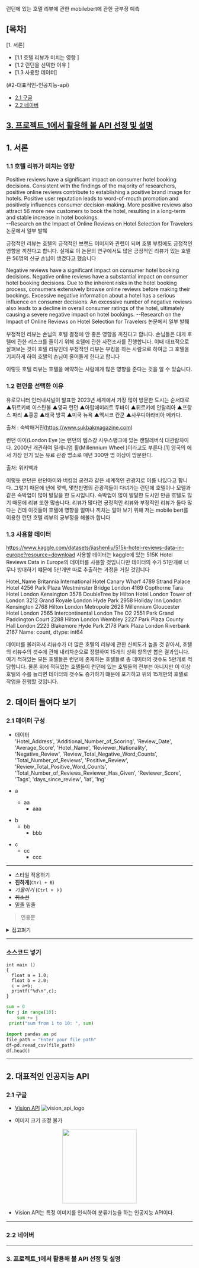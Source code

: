 런던에 있는 호텔 리뷰에 관한 mobilebert에 관한 긍부정 예측

## [목차]
[1. 서론]
 - [1.1 호텔 리뷰가 미치는 영향 ]
 - [1.2 런던을 선택한 이유  ]
 - [1.3 사용할 데이터]

(#2-대표적인-인공지능-api)
  - [2.1 구글](#21-구글)
  - [2.2 네이버](#22-네이버)

[3. 프로젝트_1에서 활용해 볼 API 선정 및 설명]()
---

## 1. 서론

### 1.1 호텔 리뷰가 미치는 영향 

Positive reviews have a significant impact on consumer hotel booking decisions.
Consistent with the findings of the majority of researchers, positive online reviews contribute to
establishing a positive brand image for hotels. Positive user reputation leads to word-of-mouth
promotion and positively influences consumer decision-making. More positive reviews also attract
56 more new customers to book the hotel, resulting in a long-term and stable increase in hotel bookings.  
--Research on the Impact of Online Reviews on Hotel Selection for Travelers 논문에서 일부 발췌

긍정적인 리뷰는 호텔의 긍적적인 브랜드 이미지와 관련이 되며 호텔 부킹에도 긍정적인 영향을 끼친다고 합니다.
실제로 이 논문의 연구에서도 많은 긍정적인 리뷰가 있는 호텔은 56명의 신규 손님이 생겼다고 했습니다

Negative reviews have a significant impact on consumer hotel booking decisions.
Negative online reviews have a substantial impact on consumer hotel booking decisions. Due to
the inherent risks in the hotel booking process, consumers extensively browse online reviews before
making their bookings. Excessive negative information about a hotel has a serious influence on
consumer decisions. An excessive number of negative reviews also leads to a decline in overall
consumer ratings of the hotel, ultimately causing a severe negative impact on hotel bookings. 
--Research on the Impact of Online Reviews on Hotel Selection for Travelers 논문에서 일부 발췌

부정적인 리뷰는 손님의 호텔 결정에 안 좋은 영향을 끼친다고 합니다. 
손님들은 대게 호텔에 관한 리스크를 줄이기 위해 호텔에 관한 사전조사를 진행합니다. 
이때 대표적으로 살펴보는 것이 호텔 리뷰인데 부정적인 리뷰는 부킹을 하는 사람으로 하여금 그 호텔을 기피하게 하여 호텔의 손님이 줄어들게 한다고 합니다

이렇듯 호텔 리뷰는 호텔을 예약하는 사람에게 많은 영향을 준다는 것을 알 수 있습니다.

### 1.2 런던을 선택한 이유 

유로모니터 인터내셔널이 발표한 2023년 세계에서 가장 많이 방문한 도시는 순서대로 ▲튀르키예 이스탄불 ▲영국 런던 ▲아랍에미리트 두바이 ▲튀르키예 안탈리아 ▲프랑스 파리 ▲홍콩 ▲태국 방콕 ▲미국 뉴욕 ▲멕시코 칸쿤 ▲사우디아라비아 메카다.

출처 : 숙박매거진(https://www.sukbakmagazine.com)

런던 아이(London Eye )는 런던의 템스강 사우스뱅크에 있는 캔틸레버식 대관람차이다. 2000년 개관하여 밀레니엄 휠(Millennium Wheel )이라고도 부른다.[1] 영국의 에서 가장 인기 있는 유료 관광 명소로 매년 300만 명 이상이 방문한다.

출처: 위키백과 

이렇듯 런던은 런던아이와 버킹엄 궁전과 같은 세계적인 관광지로 이름 나있다고 합니다. 그렇기 때문에 년에 몇백, 몇천만명의 관광객들이 다녀가는 런던에 호텔이나 모텔과 같은 숙박업이 많이 발달을 한 도시입니다. 
숙박업이 많이 발달한 도시인 만큼 호텔도 많기 때문에  리뷰 또한 많습니다. 리뷰가 많다면 긍정적인 리뷰와 부정적인 리뷰가 둘다 많다는 건데 이것들이 호텔에 영향을 얼마나 끼치는 알아 보기 위해 저는 mobile bert를 이용한 런던 호텔 리뷰의 긍부정을 해볼까 합니다   
   
### 1.3 사용할 데이터
https://www.kaggle.com/datasets/jiashenliu/515k-hotel-reviews-data-in-europe?resource=download
사용할 데이터는 kaggle에 있는 515K Hotel Reviews Data in Europe의 데이터를 사용할 것입니다만 데이터의 수가 51만개로 너무나 방대하기 떄문에 5만개만 따로 추출하는 과정을 거칠 것입니다
   
Hotel_Name
Britannia International Hotel Canary Wharf           4789
Strand Palace Hotel                                  4256
Park Plaza Westminster Bridge London                 4169
Copthorne Tara Hotel London Kensington               3578
DoubleTree by Hilton Hotel London Tower of London    3212
Grand Royale London Hyde Park                        2958
Holiday Inn London Kensington                        2768
Hilton London Metropole                              2628
Millennium Gloucester Hotel London                   2565
Intercontinental London The O2                       2551
Park Grand Paddington Court                          2288
Hilton London Wembley                                2227
Park Plaza County Hall London                        2223
Blakemore Hyde Park                                  2178
Park Plaza London Riverbank                          2167
Name: count, dtype: int64



데이터를 불러와서 리뷰수가 더 많은 호텔의 리뷰에 관한 신뢰도가 높을 것 같아서, 호텔의 리뷰수의 갯수에 관해 내리차순으로 정렬하여 15개의 상위 항목만 뽑은 결과입니다. 여기 적혀있는 모든 호텔들은 런던에 존재하는 호텔들로 총 데이터의 갯수도 5만개로 적당합니다. 물론 위에 적혀있는 호텔들이 런던에 있는 호텔들의 전부는 아니지만 이 이상 호텔의 수를 늘리면 데이터의 갯수도 증가하기 떄문에 포기하고 위의 15개만의 호텔로 작업을 진행할 것입니다.

## 2. 데이터 들여다 보기

### 2.1 데이터 구성 
* 데이터   
'Hotel_Address', 'Additional_Number_of_Scoring', 'Review_Date',
       'Average_Score', 'Hotel_Name', 'Reviewer_Nationality',
       'Negative_Review', 'Review_Total_Negative_Word_Counts',
       'Total_Number_of_Reviews', 'Positive_Review',
       'Review_Total_Positive_Word_Counts',
       'Total_Number_of_Reviews_Reviewer_Has_Given', 'Reviewer_Score', 'Tags',
       'days_since_review', 'lat', 'lng'


* a
  * aa
    * aaa
- b
  - bb
    - bbb
+ c
  + cc
    + ccc
----
* 스타일 적용하기
* **진하게**(`Ctrl + B`)
* _기울이기_ (`Ctrl + ㅑ`)
* <s>취소선</s> 
* <u>밑줄</u> 밑줄

>인용문
<details><summary>접고펴기
</summary>
내용작성하기
</details>  

---

### 소스코드 넣기
```
int main ()
{
  float a = 1.0;
  float b = 2.0;
  c = a+b;
  printf("%d\n",c);
}
```
```python
sum = 0
for j in range(10):
    sum += j
 print("sum from 1 to 10: ", sum)
```
```python
import pandas as pd
file_path = "Enter your file path"
df=pd.reead_csv(file_path)
df.head()
```
----

## 2. 대표적인 인공지능 API

### 2.1 구글
* [Vision API](https://cloud.google.com/vision?hl=ko)
![vision_api_logo](https://community.appinventor.mit.edu/uploads/default/optimized/3X/2/a/2ad031bc25a55c4d3f55ff5ead8b2de63cdf28bf_2_200x178.png)

* 이미지 크기 조정 불가
<p align="center">
<img src = "./vision_api_logo.png" width = "200"/>
</p>


* Vision API는 특정 이미지를 인식하여 분류기능을 하는 인공지능 API이다.
----

### 2.2 네이버

---

### 3. 프로젝트_1에서 활용해 볼 API 선정 및 설명
